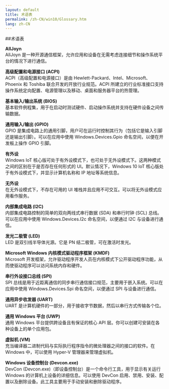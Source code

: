```yaml
---
layout: default
title: 术语表
permalink: /zh-CN/win10/Glossary.htm
lang: zh-CN
---
```


##术语表

**AllJoyn**<br/> AllJoyn 是一种开源通信框架，允许应用和设备在无需考虑连接细节和操作系统平台的情况下进行通信。

**高级配置和电源接口 \(ACPI\)**<br/> ACPI（高级配置和电源接口）是由 Hewlett-Packard、Intel、Microsoft、Phoenix 和 Toshiba 联合开发的开放行业规范。ACPI 所建立的行业标准接口支持操作系统定向配置、电源管理以及移动、桌面和服务器平台的热管理。

**基本输入/输出系统 \(BIOS\)**<br/> 基本软件例程集，用于在启动时测试硬件、启动操作系统并支持在硬件设备之间传输数据。

**通用输入/输出 \(GPIO\)**<br/> GPIO 是集成电路上的通用引脚，用户可在运行时控制其行为（包括它是输入引脚还是输出引脚）。可以在应用中使用 Windows.Devices.Gpio 命名空间，以便在开发板上操作 GPIO 引脚。

**有外设**<br/> Windows IoT 核心版可处于有外设模式下，也可处于无外设模式下。这两种模式之间的区别在于是否存在任何形式的 UI。默认情况下，Windows 10 IoT 核心版处于有外设模式下，并显示计算机名称和 IP 地址等系统信息。

**无外设**<br/> 在无外设模式下，不存在可用的 UI 堆栈并且应用不可交互。可以将无外设模式应用看作服务。

**内部集成电路 \(I2C\)**<br/> 内部集成电路控制的简单的双向两线式串行数据 \(SDA\) 和串行时钟 \(SCL\) 总线。可以在应用中使用 Windows.Devices.I2c 命名空间，以便通过 I2C 与设备进行通信。

**发光二极管 \(LED\)**<br/> LED 是双引线半导体光源。它是 PN 结二极管，可在激活时发光。

**Microsoft Windows 内核模式驱动程序框架 \(KMDF\)**<br/> Microsoft 开发框架，允许驱动程序开发人员在内核模式下公开驱动程序功能，从而使驱动程序可以访问系统内存和硬件。

**串行外设接口总线 \(SPI\)**<br/> SPI 总线是用于近距离通信的同步串行通信接口规范，主要用于嵌入系统。可以在应用中使用 Windows.Devices.Spi 命名空间，以便通过 SPI 与设备进行通信。

**通用异步收发器 \(UART\)**<br/> UART 是计算机硬件的一部分，用于接收字节数据，然后以串行方式传输各个位。

**通用 Windows 平台 \(UWP\)**<br/> 通用 Windows 平台提供跨设备且有保证的核心 API 层。你可以创建可安装在各种设备上的单个应用包。

**虚拟机 \(VM\)**<br/> 充当编译器二进制代码与实际执行程序指令的微处理器之间的接口的软件。在 Windows 中，可以使用 Hyper-V 管理器来管理虚拟机。

**Windows 设备控制台 \(Devcon.exe\)**<br/> DevCon \(Devcon.exe\)（即设备控制台）是一个命令行工具，用于显示有关运行 Windows 的计算机上设备的详细信息。可以使用 DevCon 启用、禁用、安装、配置以及删除设备。此工具主要用于手动安装和删除驱动程序。
